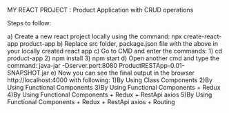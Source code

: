 MY REACT PROJECT : Product Application with CRUD operations

Steps to follow:

a) Create a new react project locally using the command: npx create-react-app product-app
b) Replace src folder, package.json file with the above in your locally created react app
c) Go to CMD and enter the commands: 
      1)  cd product-app 
      2)  npm install
      3)  npm start
d) Open another cmd and type the command: java-jar -Dserver.port:8080 ProductRESTApp-0.01-SNAPSHOT.jar
e) Now you can see the final output in the browser http://localhost:4000 with following:
      1)By Using Class Components
      2)By Using Functional Components
      3)By Using Functional Components + Redux
      4)By Using Functional Components + Redux + RestApi axios
      5)By Using Functional Components + Redux + RestApi axios + Routing

